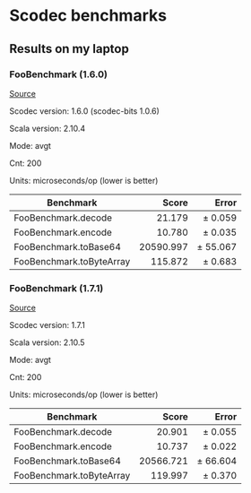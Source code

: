 # Scodec benchmarks

## Results on my laptop

### FooBenchmark (1.6.0)

[Source](https://github.com/ceedubs/scodec-benchmarks/blob/b01482bf390fc271efc3c5e8ad35ff08045ab02b/src/main/scala/FooBenchmark.scala)

Scodec version: 1.6.0 (scodec-bits 1.0.6)

Scala version: 2.10.4

Mode: avgt

Cnt: 200

Units: microseconds/op (lower is better)

| Benchmark                |     Score |   Error  |
| ------------------------ | ---------:| --------:|
| FooBenchmark.decode      |    21.179 | ±  0.059 |
| FooBenchmark.encode      |    10.780 | ±  0.035 |
| FooBenchmark.toBase64    | 20590.997 | ± 55.067 |
| FooBenchmark.toByteArray |   115.872 | ±  0.683 |

### FooBenchmark (1.7.1)

[Source](https://github.com/ceedubs/scodec-benchmarks/blob/293212e3f0f17ac5e493d743f2044d4120a2bd13/src/main/scala/FooBenchmark.scala)

Scodec version: 1.7.1

Scala version: 2.10.5

Mode: avgt

Cnt: 200

Units: microseconds/op (lower is better)

| Benchmark                |     Score |   Error  |
| ------------------------ | ---------:| --------:|
| FooBenchmark.decode      |    20.901 | ±  0.055 |
| FooBenchmark.encode      |    10.737 | ±  0.022 |
| FooBenchmark.toBase64    | 20566.721 | ± 66.604 |
| FooBenchmark.toByteArray |   119.997 | ±  0.370 |
